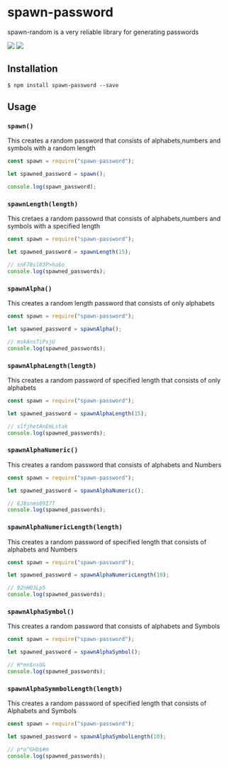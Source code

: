 # spawn-password

spawn-random is a very reliable library for generating passwords

![](https://img.shields.io/npm/v/spawn-password) ![](https://img.shields.io/npm/l/spawn-password)

## Installation

    $ npm install spawn-password --save

## Usage

### `spawn()`

This creates a random password that consists of alphabets,numbers and symbols with a random length

```javascript
const spawn = require("spawn-password");

let spawned_password = spawn();

console.log(spawn_password);
```

### `spawnLength(length)`

This cretaes a random passowrd that consists of alphabets,numbers and symbols with a specified length

```javascript
const spawn = require("spawn-password");

let spawned_password = spawnLength(15);

// snF78sl03P>ha$o
console.log(spawned_passwords);
```

### `spawnAlpha()`

This creates a random length password that consists of only alphabets

```javascript
const spawn = require("spawn-password");

let spawned_password = spawnAlpha();

// mskAnsTiPsjU
console.log(spawned_passwords);
```

### `spawnAlphaLength(length)`

This creates a random password of specified length that consists of only alphabets

```javascript
const spawn = require("spawn-password");

let spawned_password = spawnAlphaLength(15);

// slfjhetAnEmLstak
console.log(spawned_passwords);
```

### `spawnAlphaNumeric()`

This creates a random password that consists of alphabets and Numbers

```javascript
const spawn = require("spawn-password");

let spawned_password = spawnAlphaNumeric();

// 6J8snms09I7T
console.log(spawned_passwords);
```

### `spawnAlphaNumericLength(length)`

This creates a random password of specified length that consists of alphabets and Numbers

```javascript
const spawn = require("spawn-password");

let spawned_password = spawnAlphaNumericLength(10);

// 92nH03Lp5
console.log(spawned_passwords);
```

### `spawnAlphaSymbol()`

This creates a random password that consists of alphabets and Symbols

```javascript
const spawn = require("spawn-password");

let spawned_password = spawnAlphaSymbol();

// H*mn$nsU&
console.log(spawned_passwords);
```

### `spawnAlphaSymmbolLength(length)`

This creates a random password of specified length that consists of Alphabets and Symbols

```javascript
const spawn = require("spawn-password");

let spawned_password = spawnAlphaSymbolLength(10);

// p*o^GHb$#m
console.log(spawned_passwords);
```
